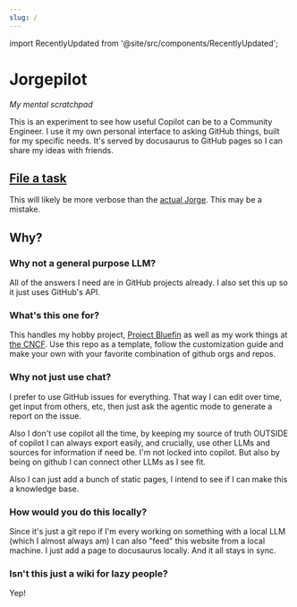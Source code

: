 ```yaml
---
slug: /
---
```


import RecentlyUpdated from '@site/src/components/RecentlyUpdated';

# Jorgepilot

_My mental scratchpad_

This is an experiment to see how useful Copilot can be to a Community Engineer. I use it my own personal interface to asking GitHub things, built for my specific needs. It's served by docusaurus to GitHub pages so I can share my ideas with friends.

## [File a task](https://github.com/castrojo/jorgepilot/issues)

This will likely be more verbose than the [actual Jorge](https://ypsidanger.com). This may be a mistake.

<RecentlyUpdated />

## Why?

### Why not a general purpose LLM?

All of the answers I need are in GitHub projects already. I also set this up so it just uses GitHub's API.

### What's this one for?

This handles my hobby project, [Project Bluefin](https://projectbluefin.io) as well as my work things at [the CNCF](https://cncf.io). Use this repo as a template, follow the customization guide and make your own with your favorite combination of github orgs and repos.

### Why not just use chat?

I prefer to use GitHub issues for everything. That way I can edit over time, get input from others, etc, then just ask the agentic mode to generate a report on the issue.

Also I don't use copilot all the time, by keeping my source of truth OUTSIDE of copilot I can always export easily, and crucially, use other LLMs and sources for information if need be. I'm not locked into copilot. But also by being on github I can connect other LLMs as I see fit.

Also I can just add a bunch of static pages, I intend to see if I can make this a knowledge base.

### How would you do this locally?

Since it's just a git repo if I'm every working on something with a local LLM (which I almost always am) I can also "feed" this website from a local machine. I just add a page to docusaurus locally. And it all stays in sync.

### Isn't this just a wiki for lazy people?

Yep!

